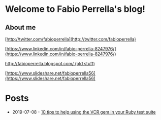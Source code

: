 # Welcome to Fabio Perrella's blog!

## About me

[http://twitter.com/fabioperrella](http://twitter.com/fabioperrella)

[https://www.linkedin.com/in/fabio-perrella-8247976/](https://www.linkedin.com/in/fabio-perrella-8247976/)

[http://fabioperrella.blogspot.com/ (old stuff)](http://fabioperrella.blogspot.com)

[https://www.slideshare.net/fabioperrella56](https://www.slideshare.net/fabioperrella56)

# Posts

- 2019-07-08 - [10 tips to help using the VCR gem in your Ruby test suite](10_tips_to_help_using_the_VCR_gem_in_your_ruby_test_suite.md)
